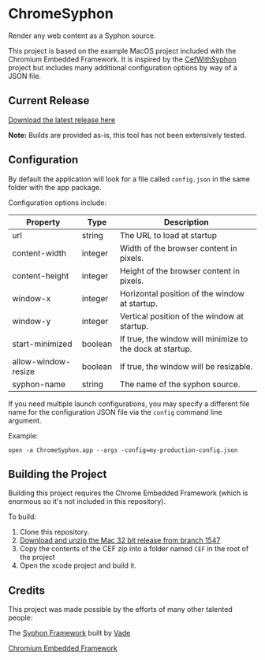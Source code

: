 # ChromeSyphon


Render any web content as a Syphon source.

This project is based on the example MacOS project included with the Chromium Embedded Framework. It is inspired by the [CefWithSyphon](https://github.com/vibber/CefWithSyphon) project but includes many additional configuration options by way of a JSON file.

## Current Release

[Download the latest release here](https://github.com/glowbox/ChromeSyphon/releases)

**Note:** Builds are provided as-is, this tool has not been extensively tested.

## Configuration 

By default the application will look for a file called `config.json` in the same folder with the app package. 

Configuration options include:

| Property | Type | Description 
| -------- | ---- | -----------
| url      | string | The URL to load at startup
| content-width | integer | Width of the browser content in pixels.
| content-height | integer | Height of the browser content in pixels.
| window-x | integer | Horizontal position of the window at startup.
| window-y | integer | Vertical position of the window at startup.
| start-minimized | boolean | If true, the window will minimize to the dock at startup.
| allow-window-resize | boolean | If true, the window will be resizable.
| syphon-name | string | The name of the syphon source.


If you need multiple launch configurations, you may specify a different file name for the configuration JSON file via the `config` command line argument.

Example:

`open -a ChromeSyphon.app --args -config=my-production-config.json`


## Building the Project

Building this project requires the Chrome Embedded Framework (which is enormous so it's not included in this repository).

To build:

 1. Clone this repository.
 2. [Download and unzip the Mac 32 bit release from branch 1547 ](https://cefbuilds.com/)
 3. Copy the contents of the CEF zip into a folder named `CEF` in the root of the project
 4. Open the xcode project and build it.
 
 
## Credits

This project was made possible by the efforts of many other talented people:

The [Syphon Framework](https://github.com/Syphon/Syphon-Framework) built by [Vade](https://github.com/vade)

[Chromium Embedded Framework](https://bitbucket.org/chromiumembedded/cef)